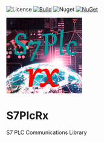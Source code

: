 ![License](https://img.shields.io/github/license/ChrisPulman/S7PlcRx.svg) [![Build](https://github.com/ChrisPulman/S7PlcRx/actions/workflows/BuildOnly.yml/badge.svg)](https://github.com/ChrisPulman/S7PlcRx/actions/workflows/BuildOnly.yml) ![Nuget](https://img.shields.io/nuget/dt/S7PlcRx?color=pink&style=plastic) [![NuGet](https://img.shields.io/nuget/v/S7PlcRx.svg?style=plastic)](https://www.nuget.org/packages/S7PlcRx)

<p align="left">
  <a href="https://github.com/ChrisPulman/S7PlcRx">
    <img alt="S7PlcRx" src="https://github.com/ChrisPulman/S7PlcRx/blob/main/Images/S7PlcRx.png" width="200"/>
  </a>
</p>

# S7PlcRx
S7 PLC Communications Library
